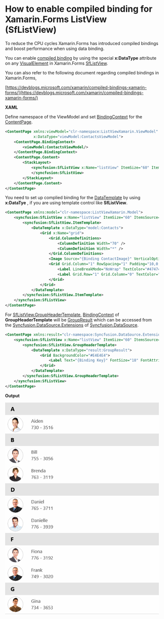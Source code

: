 # How to enable compiled binding for Xamarin.Forms ListView (SfListView)

To reduce the CPU cycles Xamarin.Forms has introduced compiled bindings and boost performance when using data binding.

You can enable [compiled binding](https://docs.microsoft.com/en-us/xamarin/xamarin-forms/app-fundamentals/data-binding/compiled-bindings?WT.mc_id=compiledbindings-xamarinblog-jamont) by using the special **x:DataType** attribute on any [VisualElement](https://docs.microsoft.com/en-us/dotnet/api/xamarin.forms.visualelement) in Xamarin.Forms [SfListView](https://help.syncfusion.com/xamarin/listview/overview).

You can also refer to the following document regarding compiled bindings in Xamarin.Forms,

[https://devblogs.microsoft.com/xamarin/compiled-bindings-xamarin-forms/](https://devblogs.microsoft.com/xamarin/compiled-bindings-xamarin-forms/)

**XAML**

Define namespace of the ViewModel and set [BindingContext](https://docs.microsoft.com/en-us/dotnet/api/xamarin.forms.bindableobject.bindingcontext#Xamarin_Forms_BindableObject_BindingContext) for the [ContentPage](https://docs.microsoft.com/en-us/dotnet/api/xamarin.forms.contentpage).

```xml
<ContentPage xmlns:viewModel="clr-namespace:ListViewXamarin.ViewModel"
             x:DataType="viewModel:ContactsViewModel">
    <ContentPage.BindingContext>
        <viewModel:ContactsViewModel/>
    </ContentPage.BindingContext>
    <ContentPage.Content>
        <StackLayout>
            <syncfusion:SfListView x:Name="listView" ItemSize="60" ItemsSource="{Binding ContactsInfo}">
            </syncfusion:SfListView>
        </StackLayout>
    </ContentPage.Content>
</ContentPage>
```
You need to set up complied binding for the [DataTemplate](https://docs.microsoft.com/en-us/dotnet/api/xamarin.forms.datatemplate) by using **x:DataTye** , if you are using template control like **SfListView**.

``` xml
<ContentPage xmlns:model="clr-namespace:ListViewXamarin.Model">
    <syncfusion:SfListView x:Name="listView" ItemSize="60" ItemsSource="{Binding ContactsInfo}">
        <syncfusion:SfListView.ItemTemplate>
            <DataTemplate x:DataType="model:Contacts">
                <Grid x:Name="grid">
                    <Grid.ColumnDefinitions>
                        <ColumnDefinition Width="70" />
                        <ColumnDefinition Width="*" />
                    </Grid.ColumnDefinitions>
                    <Image Source="{Binding ContactImage}" VerticalOptions="Center" HorizontalOptions="Center" HeightRequest="50" WidthRequest="50"/>
                    <Grid Grid.Column="1" RowSpacing="1" Padding="10,0,0,0" VerticalOptions="Center">
                        <Label LineBreakMode="NoWrap" TextColor="#474747" Text="{Binding ContactName}"/>
                        <Label Grid.Row="1" Grid.Column="0" TextColor="#474747" LineBreakMode="NoWrap" Text="{Binding ContactNumber}"/>
                    </Grid>
                </Grid>
            </DataTemplate>
        </syncfusion:SfListView.ItemTemplate>
    </syncfusion:SfListView>
</ContentPage>
```

For [SfListView.GroupHeaderTemplate](https://help.syncfusion.com/cr/cref_files/xamarin/Syncfusion.SfListView.XForms~Syncfusion.ListView.XForms.SfListView~GroupHeaderTemplate.html), [BindingContext](https://docs.microsoft.com/en-us/dotnet/api/xamarin.forms.bindableobject.bindingcontext#Xamarin_Forms_BindableObject_BindingContext) of **GroupHeaderTemplate** will be [GroupResult](https://help.syncfusion.com/cr/cref_files/xamarin/Syncfusion.DataSource.Portable~Syncfusion.DataSource.Extensions.GroupResult.html) which can be accessed from the [Syncfusion.DataSource.Extensions](https://help.syncfusion.com/cr/cref_files/xamarin/Syncfusion.DataSource.Portable~Syncfusion.DataSource.Extensions_namespace.html) of [Syncfusion.DataSource](https://help.syncfusion.com/cr/cref_files/xamarin/Syncfusion.DataSource.Portable~Syncfusion.DataSource_namespace.html).

``` xml
<ContentPage xmlns:result="clr-namespace:Syncfusion.DataSource.Extensions;assembly=Syncfusion.DataSource.Portable">
    <syncfusion:SfListView x:Name="listView" ItemSize="60" ItemsSource="{Binding ContactsInfo}">
        <syncfusion:SfListView.GroupHeaderTemplate>
            <DataTemplate x:DataType="result:GroupResult">
                <Grid BackgroundColor="#E4E4E4">
                    <Label Text="{Binding Key}" FontSize="18" FontAttributes="Bold" VerticalOptions="Center" HorizontalOptions="Start" Margin="20,0,0,0" />
                </Grid>
            </DataTemplate>
        </syncfusion:SfListView.GroupHeaderTemplate>
    </syncfusion:SfListView>
</ContentPage>
```
**Output**

![CompiledBindingGroupHeaderTemplate](https://github.com/SyncfusionExamples/compiled-binding-listview-xamarin/blob/master/ScreenShot/CompiledBindingGroupHeaderTemplate.png)
